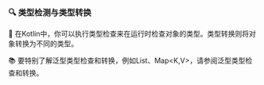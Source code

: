 ### 🔍 类型检测与类型转换

🧪 在Kotlin中，你可以执行类型检查来在运行时检查对象的类型。类型转换则将对象转换为不同的类型。

📚 要特别了解泛型类型检查和转换，例如List<T>、Map<K,V>，请参阅泛型类型检查和转换。
